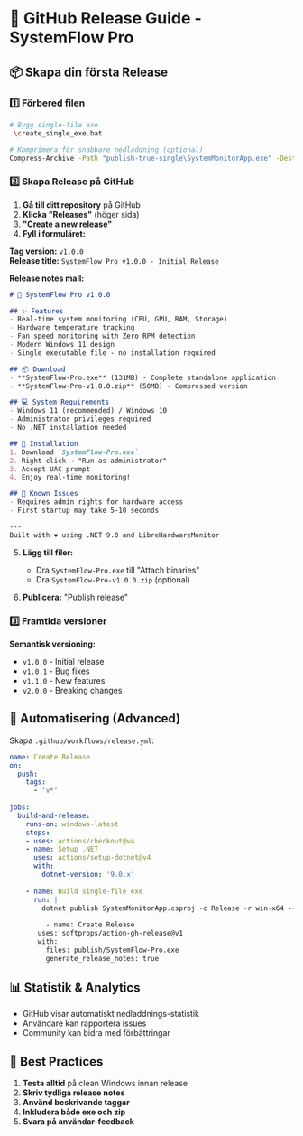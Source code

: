 # 🚀 GitHub Release Guide - SystemFlow Pro

## 📦 Skapa din första Release

### 1️⃣ **Förbered filen**
```bash
# Bygg single-file exe
.\create_single_exe.bat

# Komprimera för snabbare nedladdning (optional)
Compress-Archive -Path "publish-true-single\SystemMonitorApp.exe" -DestinationPath "SystemFlow-Pro-v1.0.0.zip"
```

### 2️⃣ **Skapa Release på GitHub**

1. **Gå till ditt repository** på GitHub
2. **Klicka "Releases"** (höger sida)
3. **"Create a new release"**
4. **Fyll i formuläret:**

**Tag version:** `v1.0.0`  
**Release title:** `SystemFlow Pro v1.0.0 - Initial Release`

**Release notes mall:**
```markdown
# 🎉 SystemFlow Pro v1.0.0

## ✨ Features
- Real-time system monitoring (CPU, GPU, RAM, Storage)
- Hardware temperature tracking
- Fan speed monitoring with Zero RPM detection
- Modern Windows 11 design
- Single executable file - no installation required

## 📦 Download
- **SystemFlow-Pro.exe** (131MB) - Complete standalone application
- **SystemFlow-Pro-v1.0.0.zip** (50MB) - Compressed version

## 💻 System Requirements
- Windows 11 (recommended) / Windows 10
- Administrator privileges required
- No .NET installation needed

## 🔧 Installation
1. Download `SystemFlow-Pro.exe`
2. Right-click → "Run as administrator"
3. Accept UAC prompt
4. Enjoy real-time monitoring!

## 🐛 Known Issues
- Requires admin rights for hardware access
- First startup may take 5-10 seconds

---
Built with ❤️ using .NET 9.0 and LibreHardwareMonitor
```

5. **Lägg till filer:**
   - Dra `SystemFlow-Pro.exe` till "Attach binaries"
   - Dra `SystemFlow-Pro-v1.0.0.zip` (optional)

6. **Publicera:** "Publish release"

### 3️⃣ **Framtida versioner**

**Semantisk versioning:**
- `v1.0.0` - Initial release
- `v1.0.1` - Bug fixes
- `v1.1.0` - New features
- `v2.0.0` - Breaking changes

## 🔄 Automatisering (Advanced)

Skapa `.github/workflows/release.yml`:
```yaml
name: Create Release
on:
  push:
    tags:
      - 'v*'
      
jobs:
  build-and-release:
    runs-on: windows-latest
    steps:
    - uses: actions/checkout@v4
    - name: Setup .NET
      uses: actions/setup-dotnet@v4
      with:
        dotnet-version: '9.0.x'
        
    - name: Build single-file exe
      run: |
        dotnet publish SystemMonitorApp.csproj -c Release -r win-x64 --self-contained -p:PublishSingleFile=true -p:IncludeNativeLibrariesForSelfExtract=true -o publish
        
         - name: Create Release
       uses: softprops/action-gh-release@v1
       with:
         files: publish/SystemFlow-Pro.exe
         generate_release_notes: true
```

## 📊 Statistik & Analytics
- GitHub visar automatiskt nedladdnings-statistik
- Användare kan rapportera issues
- Community kan bidra med förbättringar

## 🎯 Best Practices
1. **Testa alltid** på clean Windows innan release
2. **Skriv tydliga release notes**
3. **Använd beskrivande taggar**
4. **Inkludera både exe och zip**
5. **Svara på användar-feedback** 